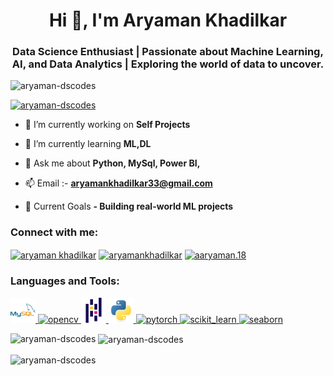 <h1 align="center">Hi 👋, I'm Aryaman Khadilkar</h1>
<h3 align="center">Data Science Enthusiast | Passionate about Machine Learning, AI, and Data Analytics | Exploring the world of data to uncover.</h3>

<p align="left"> <img src="https://komarev.com/ghpvc/?username=aryaman-dscodes&label=Profile%20views&color=0e75b6&style=flat" alt="aryaman-dscodes" /> </p>

<p align="left"> <a href="https://github.com/ryo-ma/github-profile-trophy"><img src="https://github-profile-trophy.vercel.app/?username=aryaman-dscodes" alt="aryaman-dscodes" /></a> </p>

- 🔭 I’m currently working on **Self Projects**

- 🌱 I’m currently learning **ML,DL**

- 💬 Ask me about **Python, MySql, Power BI,**

- 📫 Email :- **aryamankhadilkar33@gmail.com**

- 🚀 Current Goals **- Building real-world ML projects**

<h3 align="left">Connect with me:</h3>
<p align="left">
<a href="https://linkedin.com/in/aryaman khadilkar" target="blank"><img align="center" src="https://raw.githubusercontent.com/rahuldkjain/github-profile-readme-generator/master/src/images/icons/Social/linked-in-alt.svg" alt="aryaman khadilkar" height="30" width="40" /></a>
<a href="https://kaggle.com/aryamankhadilkar" target="blank"><img align="center" src="https://raw.githubusercontent.com/rahuldkjain/github-profile-readme-generator/master/src/images/icons/Social/kaggle.svg" alt="aryamankhadilkar" height="30" width="40" /></a>
<a href="https://instagram.com/aaryaman.18" target="blank"><img align="center" src="https://raw.githubusercontent.com/rahuldkjain/github-profile-readme-generator/master/src/images/icons/Social/instagram.svg" alt="aaryaman.18" height="30" width="40" /></a>
</p>

<h3 align="left">Languages and Tools:</h3>
<p align="left"> <a href="https://www.mysql.com/" target="_blank" rel="noreferrer"> <img src="https://raw.githubusercontent.com/devicons/devicon/master/icons/mysql/mysql-original-wordmark.svg" alt="mysql" width="40" height="40"/> </a> <a href="https://opencv.org/" target="_blank" rel="noreferrer"> <img src="https://www.vectorlogo.zone/logos/opencv/opencv-icon.svg" alt="opencv" width="40" height="40"/> </a> <a href="https://pandas.pydata.org/" target="_blank" rel="noreferrer"> <img src="https://raw.githubusercontent.com/devicons/devicon/2ae2a900d2f041da66e950e4d48052658d850630/icons/pandas/pandas-original.svg" alt="pandas" width="40" height="40"/> </a> <a href="https://www.python.org" target="_blank" rel="noreferrer"> <img src="https://raw.githubusercontent.com/devicons/devicon/master/icons/python/python-original.svg" alt="python" width="40" height="40"/> </a> <a href="https://pytorch.org/" target="_blank" rel="noreferrer"> <img src="https://www.vectorlogo.zone/logos/pytorch/pytorch-icon.svg" alt="pytorch" width="40" height="40"/> </a> <a href="https://scikit-learn.org/" target="_blank" rel="noreferrer"> <img src="https://upload.wikimedia.org/wikipedia/commons/0/05/Scikit_learn_logo_small.svg" alt="scikit_learn" width="40" height="40"/> </a> <a href="https://seaborn.pydata.org/" target="_blank" rel="noreferrer"> <img src="https://seaborn.pydata.org/_images/logo-mark-lightbg.svg" alt="seaborn" width="40" height="40"/> </a> </p>

<p><img align="left" src="https://github-readme-stats.vercel.app/api/top-langs?username=aryaman-dscodes&show_icons=true&locale=en&layout=compact" alt="aryaman-dscodes" /></p>

<p>&nbsp;<img align="center" src="https://github-readme-stats.vercel.app/api?username=aryaman-dscodes&show_icons=true&locale=en" alt="aryaman-dscodes" /></p>

<p><img align="center" src="https://github-readme-streak-stats.herokuapp.com/?user=aryaman-dscodes&" alt="aryaman-dscodes" /></p>
